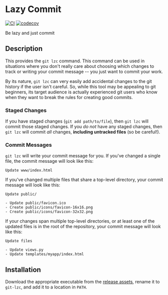 # Lazy Commit

[![CI](https://github.com/spenserblack/git-lazy-commit/actions/workflows/ci.yml/badge.svg)](https://github.com/spenserblack/git-lazy-commit/actions/workflows/ci.yml)
[![codecov](https://codecov.io/gh/spenserblack/git-lazy-commit/branch/main/graph/badge.svg?token=nFiCRNnexU)](https://codecov.io/gh/spenserblack/git-lazy-commit)

Be lazy and just commit

## Description

This provides the `git lzc` command. This command can be used
in situations where you don't really care about choosing which
changes to track or writing your commit message -- you just want to
commit your work.

By its nature, `git lzc` can very easily add accidental changes
to the git history if the user isn't careful. So, while this
tool may be appealing to git beginners, its target audience is
actually experienced git users who know when they want to break
the rules for creating good commits.

### Staged Changes

If you have staged changes (`git add path/to/file`), then
`git lzc` will commit those staged changes. If you *do not*
have any staged changes, then `git lzc` will commit *all* changes,
**including untracked files** (so be careful!).

### Commit Messages

`git lzc` will write your commit message for you. If you've changed
a single file, the commit message will look like this:

```
Update www/index.html
```

If you've changed multiple files that share a top-level directory, your
commit message will look like this:

```
Update public/

- Update public/favicon.ico
- Create public/icons/favicon-16x16.png
- Create public/icons/favicon-32x32.png
```

If your changes span multiple top-level directories, or at least one
of the updated files is in the root of the repository, your commit message
will look like this:

```
Update files

- Update views.py
- Update templates/myapp/index.html
```

## Installation

Download the appropriate executable from the [release assets][latest-release],
rename it to `git-lzc`, and add it to a location in `PATH`.

[latest-release]: https://github.com/spenserblack/git-lazy-commit/releases/latest
